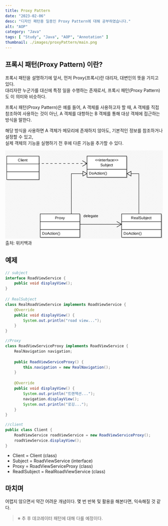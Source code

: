 ```yaml
---
title: Proxy Pattern
date: "2023-02-06"
desc: "디자인 패턴중 일종인 Proxy Pattern에 대해 공부하였습니다."
alt: "AOP"
category: "Java"
tags: [ "Study", "Java", "AOP", "Annotation" ]
thumbnail: ./images/proxyPattern/main.png
---
```


## 프록시 패턴(Proxy Pattern) 이란?

프록시 패턴을 설명하기에 앞서, 먼저 Proxy(프록시)란 대리자, 대변인의 뜻을 가지고 있다.  
대리자란 누군가를 대신에 특정 일을 수행하는 존재로서, 프록시 패턴(Proxy Pattern)도 이 의미와 비슷하다.  
  
프록시 패턴(Proxy Pattern)은 예를 들어, A 객체를 사용하고자 할 때, A 객체를 직접 참조하여 사용하는 것이 아닌, A 객체를 대항하는
B 객체를 통해 대상 객체에 접근하는 방식을 말한다.  
  
해당 방식을 사용하면 A 객체가 메모리에 존재하지 않아도, 기본적인 정보를 참조하거나 설정할 수 있고,  
실제 객체의 기능을 실행하기 전 후에 다른 기능을 추가할 수 있다.

![struct.png](./images/proxyPattern/struct.png)
출처: 위키백과

## 예제
```java
// subject
interface RoadViewService {
    public void displayView();
}

// RealSubject
class RealRoadViewService implements RoadViewService {
    @Override
    public void displayView() {
        System.out.println("road view...");
    }
}
```

```java
//Proxy
class RoadViewServiceProxy implements RoadViewService {
    RealNavigation navigation;
    
    public RoadViewServiceProxy() {
        this.navigation = new RealNavigation();
    }

    @Override
    public void displayView() {
        System.out.println("트랜잭션...");
        navigation.displayView();
        System.out.println("로깅...");
    }
}
```

```java
//client
public class Client {
    RoadViewService roadViewService = new RoadViewServiceProxy();
    roadViewService.displayView();
}
```
 - Client = Client (class)
 - Subject = RoadViewService (interface)
 - Proxy = RoadViewServiceProxy (class)
 - ReadlSubject = RealRoadViewService (class)

## 마치며
어렵지 않으면서 약간 어려운 개념이다. 몇 번 반복 및 활용을 해본다면, 익숙해질 것 같다.

> ※ 추 후 데코레이터 패턴에 대해 다룰 예정이다.
